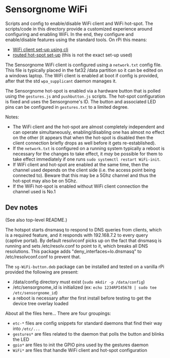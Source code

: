 Sensorgnome WiFi
================

Scripts and config to enable/disable WiFi client and WiFi hot-spot.
The scripts/code in this directory provide a customized experience around configuring
and enabling WiFi. In the end, they configure and enable/disable features using the
standard tools. On rPi this means:

- [WiFi client set-up using cli](https://www.raspberrypi.com/documentation/computers/configuration.html#using-the-command-line)
- [routed hot-spot set-up](https://www.raspberrypi.com/documentation/computers/configuration.html#setting-up-a-routed-wireless-access-point) (this is not the exact set-up used)

The Sensorgnome WiFi client is configured using a `network.txt` config file. This file is
typically placed in the fat32 /data partition so it can be edited on a windows laptop.
The WiFi client is enabled at boot if config is provided, after that the std `wpa_supplicant`
daemon manages it.

The Sensorgnome hot-spot is enabled via a hardware button that is polled using the `gestures.js`
and `pushbutton.js` scripts. The hot-spot configuration is fixed and uses the Sensorgnome's ID.
The button and associated LED pins can be configured in `gestures.txt` to a limited degree.

Notes:

- The WiFi client and the hot-spot are almost completely independent and can operate simultaneously,
  enabling/disabling one has almost no effect on the other (it appears that when the hot-spot is
  disabled then the client connection briefly drops as well before it gets re-established).
- If the `network.txt` is configured on a running system typically a reboot is necessary for the
  changes to take effect, it _may_ be possible for them to take effect immediately if one runs
  `sudo systemctl restart WiFi-init`.
- If WiFi client and hot-spot are enabled at the same time, then the channel used depends on the
  client side (i.e. the access point being connected to). Beware that this may be a 5Ghz channel
  and thus the hot-spot may also be on 5Ghz.
- If the WiFi hot-spot is enabled without WiFi client connection the channel used is No.1

Dev notes
---------

(See also top-level README.)

The hotspot starts dnsmasq to respond to DNS queries from clients, which is a required feature,
and it responds with 192.168.7.2 to every query (captive portal). By default resolvconf picks
up on the fact that dnsmasq is running and sets /etc/resolv.conf to point to it, which breaks
all DNS resolutions. This package adds "deny_interfaces=lo.dnsmasq" to /etc/resolvconf.conf
to prevent that.

The `sg-WiFi-button.deb` package can be installed and tested on a vanilla rPi provided the following
are present:

- /data/config directory must exist (`sudo mkdir -p /data/config`)
- /etc/sensorgnome_id is initialized (ex: `echo 1234RPI45678 | sudo tee /etc/sensorgnome_id`)
- a reboot is necessary after the first install before testing to get the device tree overlay loaded

About all the files here... There are four groupings:

- `etc-*` files are config snippets for standard daemons that find their way into `/etc/...`
- `gestures*` are files related to the daemon that polls the button and blinks the LED
- `gpio*` are files to init the GPIO pins used by the gestures daemon
- `WiFi*` are files that handle WiFi client and hot-spot configuration
